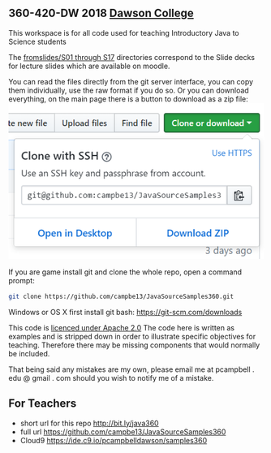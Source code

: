 ## 360-420-DW 2018 [Dawson College](http://www.dawsoncollege.qc.ca)
This workspace is for all code used for
teaching Introductory Java to Science students

The [fromslides/S01 through S17](fromslides/) directories correspond to 
the Slide decks for lecture slides which are available on moodle. 

You can read the files directly from the git server interface,  you can copy them individually, 
use the raw format if you do so. Or you can download everything, on the main page there is a button to download as a zip file: ![clone or download](cloneOrDownload.png "Clone or Download")


If you are game install git and clone the whole repo, open a command prompt:
```bash
git clone https://github.com/campbe13/JavaSourceSamples360.git
```
Windows or OS X first install git bash: https://git-scm.com/downloads

This code is [licenced under Apache 2.0](LICENSE.txt) The code here is written as examples
and is stripped down in  order to illustrate specific objectives for teaching. 
Therefore there may be missing components that would normally be included. 

That being said any mistakes are my own, please email me at pcampbell . edu @ gmail . com
should you wish to notify me of a mistake. 


## For Teachers
* short url for this repo http://bit.ly/java360
* full url  https://github.com/campbe13/JavaSourceSamples360
* Cloud9 https://ide.c9.io/pcampbelldawson/samples360
